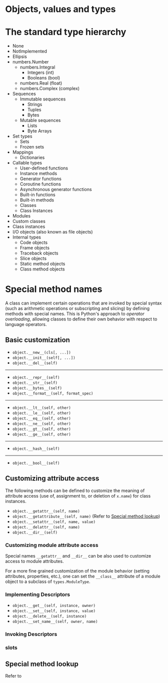 # Objects, values and types

# The standard type hierarchy

- None
- NotImplemented
- Ellipsis
- numbers.Number
    - numbers.Integral
        - Integers (int)
        - Booleans (bool)
    - numbers.Real (float)
    - numbers.Complex (complex)
- Sequences
    - Immutable sequences
        - Strings
        - Tuples
        - Bytes
    - Mutable sequences
        - Lists
        - Byte Arrays
- Set types
    - Sets
    - Frozen sets
- Mappings
    - Dictionaries
- Callable types
    - User-defined functions
    - Instance methods
    - Generator functions
    - Coroutine functions
    - Asynchronous generator functions
    - Built-in functions
    - Built-in methods
    - Classes
    - Class Instances
- Modules
- Custom classes
- Class instances
- I/O objects (also known as file objects)
- Internal types
    - Code objects
    - Frame objects
    - Traceback objects
    - Slice objects
    - Static method objects
    - Class method objects

# Special method names

A class can implement certain operations that are invoked by special syntax (such as arithmetic operations or subscripting and slicing) by defining methods with special names. This is Python's approach to *operator overloading*, allowing classes to define their own behavior with respect to language operators.

## Basic customization

- `object.__new__(cls[, ...])`
- `object.__init__(self[, ...])`
- `object.__del__(self)`

---

- `object.__repr__(self)`
- `object.__str__(self)`
- `object.__bytes__(self)`
- `object.__format__(self, format_spec)`

---

- `object.__lt__(self, other)`
- `object.__le__(self, other)`
- `object.__eq__(self, other)`
- `object.__ne__(self, other)`
- `object.__gt__(self, other)`
- `object.__ge__(self, other)`

---

- `object.__hash__(self)`

---

- `object.__bool__(self)`

## Customizing attribute access

The following methods can be defined to customize the meaning of attribute access (use of, assignment to, or deletion of `x.name`) for class instances.

- `object.__getattr__(self, name)`
- `object.__getattribute__(self, name)` (Refer to [Special method lookup](special_method_lookup.md))
- `object.__setattr__(self, name, value)`
- `object.__delattr__(self, name)`
- `object.__dir__(self)`

### Customizing module attribute access

Special names `__getattr__` and `__dir__` can be also used to customize access to module attributes.

For a more fine grained customization of the module behavior (setting attributes, properties, etc.), one can set the `__class__` attribute of a module object to a subclass of `types.ModuleType`.

### Implementing Descriptors

- `object.__get__(self, instance, owner)`
- `object.__set__(self, instance, value)`
- `object.__delete__(self, instance)`
- `object.__set_name__(self, owner, name)`

### Invoking Descriptors

### __slots__

## Special method lookup

Refer to []()
